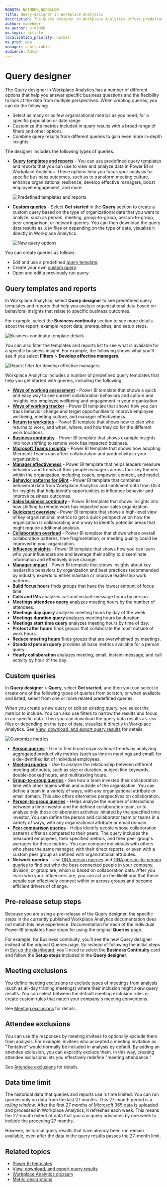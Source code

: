 ```yaml
---
ROBOTS: NOINDEX,NOFOLLOW
title: Query designer in Workplace Analytics
description: The Query designer in Workplace Analytics offers predefined Power BI templates and other custom query options for more in-depth data analysis
author: madehmer
ms.author: v-mideh
ms.topic: article
localization_priority: normal 
ms.prod: wpa
manager: scott.ruble
audience: Admin
---
```


# Query designer

The Query designer in Workplace Analytics has a number of different options that help you answer specific business questions and the flexibility to look at the data from multiple perspectives. When creating queries, you can do the following:

* Select as many or as few organizational metrics as you need, for a specific population or date range.
* Customize the metrics included in query results with a broad range of filters and other options.
* Combine query results from different queries to gain even more in-depth insights.

The designer includes the following types of queries.

* [**Query templates and reports**](#query-templates-and-reports) - You can use predefined query templates and reports that you can use to view and analyze data in Power BI or Workplace Analytics. These options help you focus your analysis for specific business outcomes, such as to transform meeting culture, enhance organizational resilience, develop effective managers, boost employee engagement, and more.

  ![Predefined templates and reports](../Images/WpA/Tutorials/query-templates.png)

* [**Custom queries**](#custom-queries) - Select **Get started** in the **Query** section to create a custom query based on the type of organizational data that you want to analyze, such as person, meeting, group-to-group, person-to-group, peer comparison, or network queries. You can then download the query data results as .csv files or depending on the type of data, visualize it directly in Workplace Analytics.

  ![New query options](../Images/WpA/Tutorials/new-query.png)

You can create queries as follows:

* Edit and use a predefined [query template](#query-templates-and-reports).
* Create your own [custom query](#custom-queries).
* Open and edit a previously run query.

## Query templates and reports

In Workplace Analytics, select **Query designer** to see predefined query templates and reports that help you analyze organizational data based on behavioral insights that relate to specific business outcomes.

For example, select the **Business continuity** section to see more details about the report, example report data, prerequisites, and setup steps.

![Business continuity template details](../Images/WpA/Tutorials/query-template-details.png)

You can also filter the templates and reports list to see what is available for a specific business insight. For example, the following shows what you'll see if you select **Filters** > **Develop effective managers**.

![Report filter for develop effective managers](../Images/WpA/Tutorials/query-template-filters.png)

Workplace Analytics includes a number of predefined query templates that help you get started with queries, including the following.

* [**Ways of working assessment**](./power-bi-collab-assess.md) - Power BI template that shows a quick and easy way to see current collaboration behaviors and culture and insights into employee wellbeing and engagement in your organization.
* [**Ways of working tracker**](./power-bi-collab-track.md) - Power BI template that shows how you can track behavior change and target opportunities to improve employee wellbeing, meeting culture, and manager effectiveness.
* [**Return to worksites**](./power-bi-return-tw.md) - Power BI template that shows how to plan who returns to work, and when, where, and how they do for the different work locations.
* [**Business continuity**](./power-bi-bc.md) - Power BI template that shows example insights into how shifting to remote work has impacted business.
* [**Microsoft Teams insights**](./power-bi-teams.md) - Power BI template that shows how adopting Microsoft Teams can affect collaboration and productivity in your organization.
* [**Manager effectiveness**](./power-bi-manager.md) - Power BI template that helps leaders measure behaviors and trends of their people managers across four key themes within the organization, including coach, empower, connect, and model.
* [**Behavior patterns for Glint**](./power-bi-glint.md) - Power BI template that combines behavioral data from Workplace Analytics and sentiment data from Glint for insights that help identify opportunities to influence behavior and improve business outcomes.
* [**Sales business continuity**](./pbi-bc-sales.md) - Power BI template that shows insights into how shifting to remote work has impacted your sales organization.
* [**Quickstart overview**](./power-bi-quickstart.md) - Power BI template that shows a high-level view of key organizational metrics to get a quick perspective on how the organization is collaborating and a way to identify potential areas that might require additional analysis.
* [**Collaboration overload**](./power-bi-collab-overload.md) - Power BI template that shows where overall collaboration patterns, time fragmentation, or meeting quality could be improved in your organization.
* [**Influence insights**](./pbi-influence-db.md) - Power BI template that shows how you can learn who your influencers are and leverage their ability to disseminate information and effectively drive change.
* [**Manager impact**](./power-bi-manager-impact.md) - Power BI template that shows insights about key leadership behaviors by organization and best practices recommended by industry experts to either maintain or improve leadership work patterns.
* **Build focus hours** finds groups that have the lowest amount of focus time.
* **Calls and IMs** analyzes call and instant-message hours by person.
* **Meetings attendees query** analyzes meeting hours by the number of attendees.
* **Meetings day query** analyzes meeting hours by day of the week.
* **Meetings duration query** analyzes meeting hours by duration.
* **Meetings start time query** analyzes meeting hours by time of day.
* **Protect after hours** finds groups that collaborate the most outside of work hours.
* **Reduce meeting hours** finds groups that are overwhelmed by meetings.
* **Standard person query** provides all base metrics available for a person query.
* **Hourly collaboration** analyzes meeting, email, instant-message, and call activity by hour of the day.

## Custom queries

In **Query designer** > **Query**, select **Get started**, and then you can select to create one of the following types of queries from scratch, or when available and listed, select from one or more related predefined queries.

When you create a new query or edit an existing query, you select the metrics to include. You can also use filters to narrow the results and focus in on specific data. Then you can download the query data results as .csv files or depending on the type of data, visualize it directly in Workplace Analytics. See [View, download, and export query results](../use/view-download-and-export-query-results.md) for details.

![Customize metrics](../Images/WpA/Use/Customize-attributes-and-metrics.png)

* [**Person queries**](person-queries.md) - Use to find broad organizational trends by analyzing aggregated productivity metrics (such as time in meetings and email) for a de-identified list of individual employees.
* [**Meeting queries**](meeting-queries.md) - Use to analyze the relationship between different meeting attributes, such as size or duration, subject line keywords, double-booked hours, and multitasking hours.
* [**Group-to-group queries**](group-to-group-queries.md) - See how a team invested their collaboration time with other teams within and outside of the organization. You can define a team in a variety of ways, with any organizational attribute or email domain. This also offers alternative perspectives on collaboration.
* [**Person-to-group queries**](person-to-group-queries.md) - Helps analyze the number of interactions between a time investor and the defined collaboration team, or to analyze only those collaboration activities initiated by the specified time investor. You can define the person and collaborator team or teams in a variety of ways, with any organizational attribute or email domain.
* [**Peer comparison queries**](comparison-query.md) - Helps identify people whose collaboration patterns differ as compared to their peers. The query includes the measured employees, their specified metrics, and their peer group's averages for those metrics. You can compare individuals with others who share the same manager, with their direct reports, or even with a custom peer group as defined with organizational attributes.
* **Network queries** - Use [ONA person queries](ona-person-query.md) and [ONA person-to-person queries](ona-person-to-person-query.md) to find out who the best-connected people in your company, division, or group are, which is based on collaboration data. After you learn who your influencers are, you can act on the likelihood that these people can effectively connect within or across groups and become efficient drivers of change.

## Pre-release setup steps

Because you are using a pre-release of the Query designer, the specific steps in the currently published Workplace Analytics documentation does not match this new experience. Documentation for each of the individual Power BI templates have steps for using the original **Queries** page.

For example, for Business continuity, you’ll see the new Query designer instead of the original Queries page. So instead of following the initial steps in [Set up the dashboard](power-bi-bc.md#set-up-the-dashboard), you’ll need to select the **Business Continuity** card and follow the **Setup steps** included in the **Query designer**.

## Meeting exclusions

You define meeting exclusions to exclude types of meetings from analysis (such as all-day training meetings) where their inclusion might skew query results. You can select between the default meeting exclusion rules or create custom rules that match your company's meeting conventions.

See [Meeting exclusions](meeting-exclusions-intro.md) for details.

## Attendee exclusions

You can use the responses by meeting invitees to optionally exclude them from analysis. For example, invitees who accepted a meeting invitation as "Tentative" would normally be included in analysis by default. By adding an attendee exclusion, you can explicitly exclude them. In this way, creating attendee exclusions lets you effectively redefine "meeting attendance."

See [Attendee exclusions](attendee-exclusion-rules.md) for details.

## Data time limit

The historical data that queries and reports use is time limited. You can run queries only on data from the last 27 months. This 27-month period is a _rolling window_. After the first 27 months of [Microsoft 365 data](../use/office-365-data.md) is uploaded and processed in Workplace Analytics, it refreshes each week. This means the 27-month extent of data that you can query advances by one week to include the preceding 27 months.

However, historical query results that have already been run remain available, even after the data in the query results passes the 27-month limit.

## Related topics

* [Power BI templates](../Tutorials/Power-bi-templates.md)
* [View, download, and export query results](../use/view-download-and-export-query-results.md)
* [Workplace Analytics glossary](../Use/Glossary.md)
* [Metric descriptions](../Use/Metric-definitions.md)

